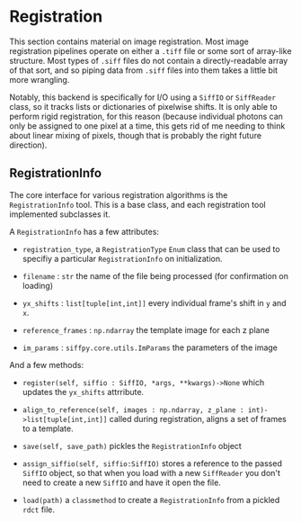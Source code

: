 # Registration

This section contains material on image registration. Most image registration
pipelines operate on either a `.tiff` file or some sort of array-like structure.
Most types of `.siff` files do not contain a directly-readable array of that
sort, and so piping data from `.siff` files into them takes a little bit more
wrangling.

Notably, this backend is specifically for I/O using a `SiffIO` or `SiffReader`
class, so it tracks lists or dictionaries of pixelwise shifts. It is only able
to perform rigid registration, for this reason (because individual photons
can only be assigned to one pixel at a time, this gets rid of me needing to
think about linear mixing of pixels, though that is probably the right
future direction).

## RegistrationInfo

The core interface for various registration algorithms is the `RegistrationInfo`
tool. This is a base class, and each registration tool implemented subclasses it.

A `RegistrationInfo` has a few attributes:

- `registration_type`, a `RegistrationType` `Enum` class that can be used
to specifiy a particular `RegistrationInfo` on initialization.

- `filename` : `str` the name of the file being processed (for confirmation on
loading)

- `yx_shifts` : `list[tuple[int,int]]` every individual frame's shift in `y` and `x`.

- `reference_frames` : `np.ndarray` the template image for each z plane

- `im_params` : `siffpy.core.utils.ImParams` the parameters of the image

And a few methods:

- `register(self, siffio : SiffIO, *args, **kwargs)->None` which updates
the `yx_shifts` attrribute.

- `align_to_reference(self, images : np.ndarray, z_plane : int)->list[tuple[int,int]]` called during registration, aligns a set of frames to a template.

- `save(self, save_path)` pickles the `RegistrationInfo` object

- `assign_siffio(self, siffio:SiffIO)` stores a reference to the passed
`SiffIO` object, so that when you load with a new `SiffReader` you don't need
to create a new `SiffIO` and have it open the file.

- `load(path)` a `classmethod` to create a `RegistrationInfo` from a pickled `rdct` file.